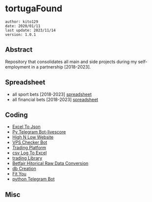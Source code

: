 # tortugaFound
    author: kito129
    date: 2020/01/11
    last update: 2023/11/14
    version: 1.0.1

## Abstract
Repository that consolidates all main and side projects during my self-employment in a partnership [2018-2023].

## Spreadsheet

- all sport bets [2018-2023] [spreadsheet](https://docs.google.com/spreadsheets/d/1WoF9QP9qIqqFJHH5b-NsCiJrQpx9kU5xNoKPPn1fgXw/edit#gid=461987795)
- all financial bets [2018-2023] [spreadsheet]()

## Coding

- [Excel To Json](https://github.com/kito129/excelToJson)
- [Py Telegram Bot-livescore](https://github.com/kito129/pyTelegramBot-livescore)
- [High N Low Website](https://github.com/kito129/highNlowWebsite)
- [VPS Checker Bot](https://github.com/kito129/vps_checker_bot)
- [Trading Platform](https://github.com/kito129/tradingPlatform)
- [csv Log To Excel](https://github.com/kito129/csvLogToExcel)
- [trading Library](https://github.com/kito129/tradingLibrary)
- [Betfair Hitorical Raw Data Conversion](https://github.com/kito129/betfairHitoricalRawDataConversion)
- [db Creation](https://github.com/kito129/dbCreation)
- [Fit You](https://github.com/kito129/FitYou)
- [python Telegram Bot](https://github.com/kito129/python-telegram-bot)

## Misc